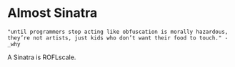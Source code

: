 # Almost Sinatra

    "until programmers stop acting like obfuscation is morally hazardous,
    they’re not artists, just kids who don’t want their food to touch." - _why

A Sinatra is ROFLscale.
